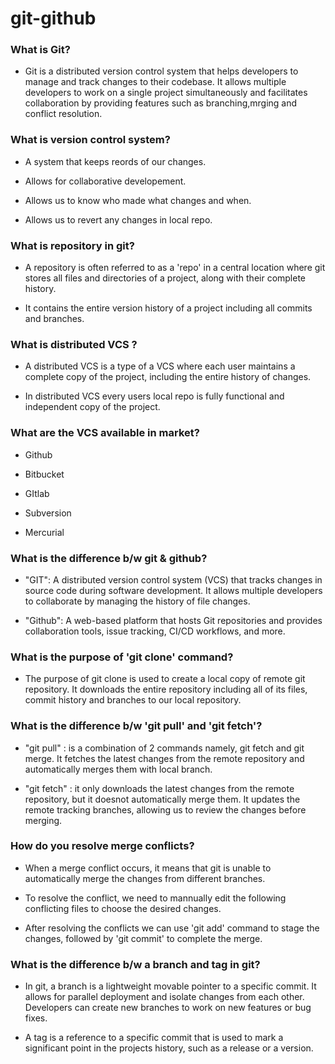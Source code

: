 # git-github

### What is Git?

* Git is a distributed version control system that helps developers to manage and track changes to their codebase. It allows multiple developers to work on a single project simultaneously and facilitates collaboration by providing features such as branching,mrging and conflict resolution.

### What is version control system?

* A system that keeps reords of our changes.

* Allows for collaborative developement.

* Allows us to know who made what changes and when.

* Allows us to revert any changes in local repo.

### What is repository in git?

* A repository is often referred to as a 'repo' in a central location where git stores all files and directories of a project, along with their complete history.

* It contains the entire version history of a project including all commits and branches.

### What is distributed VCS ?

* A distributed VCS is a type of a VCS where each user maintains a complete copy of the project, including the entire history of changes.

* In distributed VCS every users local repo is fully functional and independent copy of the project.

### What are the VCS available in market?

* Github

* Bitbucket

* GItlab

* Subversion

* Mercurial

### What is the difference b/w git & github?

* "GIT": A distributed version control system (VCS) that tracks changes in source code during software development. It allows multiple developers to collaborate by managing the history of file changes.

* "Github": A web-based platform that hosts Git repositories and provides collaboration tools, issue tracking, CI/CD workflows, and more.

### What is the purpose of 'git clone' command?

* The purpose of git clone is used to create a local copy of remote git repository. It downloads the entire repository including all of its files, commit history and branches to our local repository.

### What is the difference b/w 'git pull' and 'git fetch'?

* "git pull" : is a combination of 2 commands namely, git fetch and git merge. It fetches the latest changes from the remote repository and automatically merges them with local branch.

* "git fetch" : it only downloads the latest changes from the remote repository, but it doesnot automatically merge them. It updates the remote tracking branches, allowing us to review the changes before merging.

### How do you resolve merge conflicts?

* When a merge conflict occurs, it means that git is unable to automatically merge the changes from different branches.

* To resolve the conflict, we need to mannually edit the following conflicting files to choose the desired changes.

* After resolving the conflicts we can use 'git add' command to stage the changes, followed by 'git commit' to complete the merge.

### What is the difference b/w a branch and tag in git?

* In git, a branch is a lightweight movable pointer to a specific commit. It allows for parallel deployment and isolate changes from each other. Developers can create new branches to work on new features or bug fixes.

* A tag is a reference to a specific commit that is used to mark a significant point in the projects history, such as a release or a version.

### 

  
